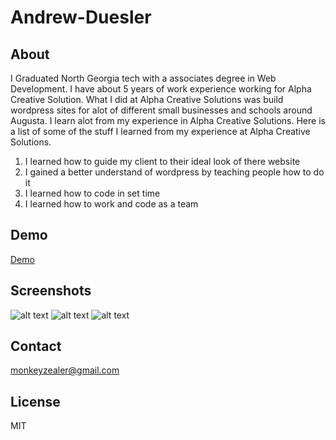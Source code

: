 # Andrew-Duesler

## About
I Graduated North Georgia tech with a associates degree in Web Development. I have about 5 years of work experience working for Alpha Creative Solution. What I did at Alpha Creative Solutions was build wordpress sites for alot of different small businesses and schools around Augusta. I learn alot from my experience in Alpha Creative Solutions. Here is a list of some of the stuff I learned from my experience at Alpha Creative Solutions.
1. I learned how to guide my client to their ideal look of there website
2. I gained a better understand of wordpress by teaching people how to do it
3. I learned how to code in set time
4. I learned how to work and code as a team

## Demo
[Demo](http://sumorobot.codemonkeytestsites.com/)

## Screenshots
![alt text](http://h4z.it/Image/93b800_oscreenshot1.PNG)
![alt text](http://h4z.it/Image/6fa376_oscreenshot2.PNG)
![alt text](http://h4z.it/Image/f0caea_oscreenshot3.PNG)

## Contact
monkeyzealer@gmail.com

## License
MIT
